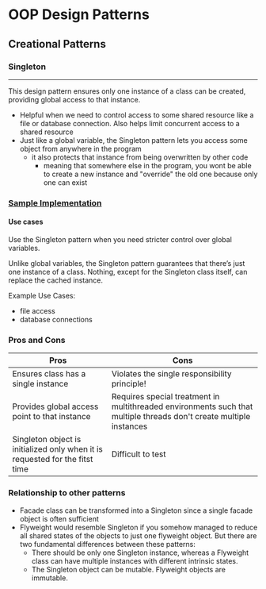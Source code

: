 # OOP Design Patterns

## Creational Patterns

### Singleton
-------------

This design pattern ensures only one instance of a class can be created, providing global access to that instance.

- Helpful when we need to control access to some shared resource like a file or database connection. Also helps limit concurrent access to a shared resource
- Just like a global variable, the Singleton pattern lets you access some object from anywhere in the program
    - it also protects that instance from being overwritten by other code
        - meaning that somewhere else in the program, you wont be able to create a new instance and "override" the old one because only one can exist

### [Sample Implementation](./creational/singleton.py)

#### Use cases

Use the Singleton pattern when you need stricter control over global variables.

Unlike global variables, the Singleton pattern guarantees that there’s just one instance of a class. Nothing, except for the Singleton class itself, can replace the cached instance.

Example Use Cases:
- file access
- database connections

### Pros and Cons

| Pros  | Cons |
|-------|-------|
| Ensures class has a single instance  | Violates the single responsibility principle! |
| Provides global access point to that instance  | Requires special treatment in multithreaded environments such that multiple threads don't create multiple instances |
| Singleton object is initialized only when it is requested for the fitst time | Difficult to test |


### Relationship to other patterns

- Facade class can be transformed into a Singleton since a single facade object is often sufficient
- Flyweight would resemble Singleton if you somehow managed to reduce all shared states of the objects to just one flyweight object. But there are two fundamental differences between these patterns:
    - There should be only one Singleton instance, whereas a Flyweight class can have multiple instances with different intrinsic states.
    - The Singleton object can be mutable. Flyweight objects are immutable.

